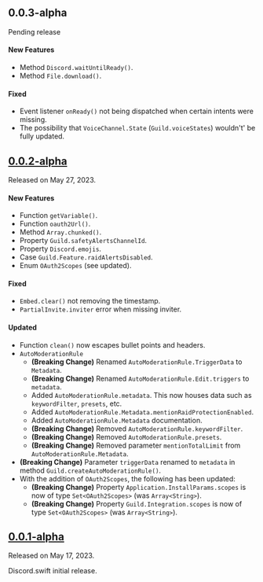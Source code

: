 ## 0.0.3-alpha
Pending release

#### New Features
- Method `Discord.waitUntilReady()`.
- Method `File.download()`. 

#### Fixed
- Event listener `onReady()` not being dispatched when certain intents were missing.
- The possibility that `VoiceChannel.State` (`Guild.voiceStates`) wouldn't' be fully updated.



## [0.0.2-alpha](https://github.com/Defxult/Discord.swift/tree/v0.0.2-alpha)
Released on May 27, 2023.

#### New Features
- Function `getVariable()`.
- Function `oauth2Url()`.
- Method `Array.chunked()`.
- Property `Guild.safetyAlertsChannelId`.
- Property `Discord.emojis`.
- Case `Guild.Feature.raidAlertsDisabled`.
- Enum `OAuth2Scopes` (see updated).

#### Fixed
- `Embed.clear()` not removing the timestamp.
- `PartialInvite.inviter` error when missing inviter.

#### Updated
- Function `clean()` now escapes bullet points and headers.
- `AutoModerationRule`
  - **(Breaking Change)** Renamed `AutoModerationRule.TriggerData` to `Metadata`.
  - **(Breaking Change)** Renamed `AutoModerationRule.Edit.triggers` to `metadata`.
  - Added `AutoModerationRule.metadata`. This now houses data such as `keywordFilter`, `presets`, etc.
  - Added `AutoModerationRule.Metadata.mentionRaidProtectionEnabled`.
  - Added `AutoModerationRule.Metadata` documentation.
  - **(Breaking Change)** Removed `AutoModerationRule.keywordFilter`.
  - **(Breaking Change)** Removed `AutoModerationRule.presets`.
  - **(Breaking Change)** Removed parameter `mentionTotalLimit` from `AutoModerationRule.Metadata`.
- **(Breaking Change)** Parameter `triggerData` renamed to `metadata` in method `Guild.createAutoModerationRule()`.
- With the addition of `OAuth2Scopes`, the following has been updated:
  - **(Breaking Change)** Property `Application.InstallParams.scopes` is now of type `Set<OAuth2Scopes>` (was `Array<String>`).
  - **(Breaking Change)** Property `Guild.Integration.scopes` is now of type `Set<OAuth2Scopes>` (was `Array<String>`).



## [0.0.1-alpha](https://github.com/Defxult/Discord.swift/tree/v0.0.1-alpha)
Released on May 17, 2023.

Discord.swift initial release.
